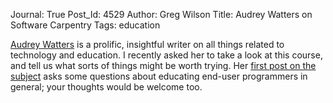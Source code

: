 Journal: True
Post_Id: 4529
Author: Greg Wilson
Title: Audrey Watters on Software Carpentry
Tags: education

<p><a href="http://hackeducation.com/">Audrey Watters</a> is a prolific, insightful writer on all things related to technology and education. I recently asked her to take a look at this course, and tell us what sorts of things might be worth trying. Her <a href="http://hackeducation.com/2012/02/09/science-software-carpentry-and-the-discipline-to-hack/">first post on the subject</a> asks some questions about educating end-user programmers in general; your thoughts would be welcome too.</p>
